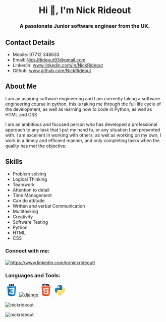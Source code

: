 
<h1 align="center">Hi 👋, I'm Nick Rideout</h1>
<h3 align="center">A passionate Junior software engineer from the UK.</h3>

## Contact Details
- Mobile: 07712 348633
- Email: NickJRideout93@gmail.com
- Linkedin: www.linkedin.com/in/NickRideout
- Github: www.github.com/NickRideout

## About Me

I am an aspiring software engineering and I am currently taking a software engineering course
in python, this is taking me through the full life cycle of the development, as well as learning
how to code in Python, as well as HTML and CSS

I am an ambitious and focused person who has developed a professional approach to any task
that I put my hand to, or any situation I am presented with. I am excellent in working with
others, as well as working on my own, I work in a timely and efficient manner, and only
completing tasks when the quality has met the objective.

## Skills
- Problem solving
- Logical Thinking
- Teamwork
- Attention to detail
- Time Management
- Can do attitude
- Written and verbal Communication
- Multitasking
- Creativity
- Software Testing
- Python
- HTML
- CSS


<h3 align="left">Connect with me:</h3>
<p align="left">
<a href="https://linkedin.com/in/https://www.linkedin.com/in/nickrideout/" target="blank"><img align="center" src="https://raw.githubusercontent.com/rahuldkjain/github-profile-readme-generator/master/src/images/icons/Social/linked-in-alt.svg" alt="https://www.linkedin.com/in/nickrideout/" height="30" width="40" /></a>
</p>

<h3 align="left">Languages and Tools:</h3>
<p align="left"> <a href="https://www.w3schools.com/css/" target="_blank" rel="noreferrer"> <img src="https://raw.githubusercontent.com/devicons/devicon/master/icons/css3/css3-original-wordmark.svg" alt="css3" width="40" height="40"/> </a> <a href="https://www.djangoproject.com/" target="_blank" rel="noreferrer"> <img src="https://cdn.worldvectorlogo.com/logos/django.svg" alt="django" width="40" height="40"/> </a> <a href="https://www.w3.org/html/" target="_blank" rel="noreferrer"> <img src="https://raw.githubusercontent.com/devicons/devicon/master/icons/html5/html5-original-wordmark.svg" alt="html5" width="40" height="40"/> </a> <a href="https://www.python.org" target="_blank" rel="noreferrer"> <img src="https://raw.githubusercontent.com/devicons/devicon/master/icons/python/python-original.svg" alt="python" width="40" height="40"/> </a> </p>

<p><img align="center" src="https://github-readme-stats.vercel.app/api/top-langs?username=nickrideout&show_icons=true&locale=en&layout=compact" alt="nickrideout" /></p>


<p align="left"> <img src="https://komarev.com/ghpvc/?username=nickrideout&label=Profile%20views&color=0e75b6&style=flat" alt="nickrideout" /> </p>
 
